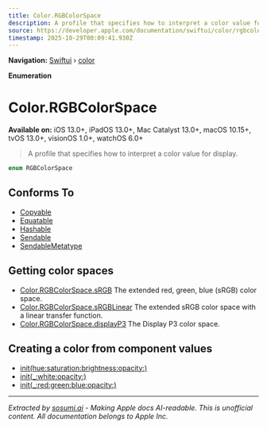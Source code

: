 ```yaml
---
title: Color.RGBColorSpace
description: A profile that specifies how to interpret a color value for display.
source: https://developer.apple.com/documentation/swiftui/color/rgbcolorspace
timestamp: 2025-10-29T00:09:41.930Z
---
```


**Navigation:** [Swiftui](/documentation/swiftui) › [color](/documentation/swiftui/color)

**Enumeration**

# Color.RGBColorSpace

**Available on:** iOS 13.0+, iPadOS 13.0+, Mac Catalyst 13.0+, macOS 10.15+, tvOS 13.0+, visionOS 1.0+, watchOS 6.0+

> A profile that specifies how to interpret a color value for display.

```swift
enum RGBColorSpace
```

## Conforms To

- [Copyable](/documentation/Swift/Copyable)
- [Equatable](/documentation/Swift/Equatable)
- [Hashable](/documentation/Swift/Hashable)
- [Sendable](/documentation/Swift/Sendable)
- [SendableMetatype](/documentation/Swift/SendableMetatype)

## Getting color spaces

- [Color.RGBColorSpace.sRGB](/documentation/swiftui/color/rgbcolorspace/srgb) The extended red, green, blue (sRGB) color space.
- [Color.RGBColorSpace.sRGBLinear](/documentation/swiftui/color/rgbcolorspace/srgblinear) The extended sRGB color space with a linear transfer function.
- [Color.RGBColorSpace.displayP3](/documentation/swiftui/color/rgbcolorspace/displayp3) The Display P3 color space.

## Creating a color from component values

- [init(hue:saturation:brightness:opacity:)](/documentation/swiftui/color/init(hue:saturation:brightness:opacity:))
- [init(_:white:opacity:)](/documentation/swiftui/color/init(_:white:opacity:))
- [init(_:red:green:blue:opacity:)](/documentation/swiftui/color/init(_:red:green:blue:opacity:))

---

*Extracted by [sosumi.ai](https://sosumi.ai) - Making Apple docs AI-readable.*
*This is unofficial content. All documentation belongs to Apple Inc.*
